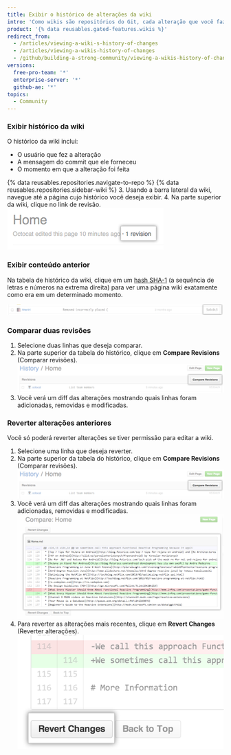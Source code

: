 ```yaml
---
title: Exibir o histórico de alterações da wiki
intro: 'Como wikis são repositórios do Git, cada alteração que você faz é um commit que pode ser exibido.'
product: '{% data reusables.gated-features.wikis %}'
redirect_from:
  - /articles/viewing-a-wiki-s-history-of-changes
  - /articles/viewing-a-wikis-history-of-changes
  - /github/building-a-strong-community/viewing-a-wikis-history-of-changes
versions:
  free-pro-team: '*'
  enterprise-server: '*'
  github-ae: '*'
topics:
  - Community
---
```


### Exibir histórico da wiki

O histórico da wiki inclui:
- O usuário que fez a alteração
- A mensagem do commit que ele forneceu
- O momento em que a alteração foi feita

{% data reusables.repositories.navigate-to-repo %}
{% data reusables.repositories.sidebar-wiki %}
3. Usando a barra lateral da wiki, navegue até a página cujo histórico você deseja exibir.
4. Na parte superior da wiki, clique no link de revisão. ![Link de revisão da wiki](/assets/images/help/wiki/wiki_revision_link.png)

### Exibir conteúdo anterior

Na tabela de histórico da wiki, clique em um [hash SHA-1](http://en.wikipedia.org/wiki/SHA-1) (a sequência de letras e números na extrema direita) para ver uma página wiki exatamente como era em um determinado momento.

![Número SHA da wiki](/assets/images/help/wiki/wiki_sha_number.png)

### Comparar duas revisões

1. Selecione duas linhas que deseja comparar.
2. Na parte superior da tabela do histórico, clique em **Compare Revisions** (Comparar revisões). ![Botão Compare revisions (Comparar revisões) da wiki](/assets/images/help/wiki/wiki_compare_revisions.png)
3. Você verá um diff das alterações mostrando quais linhas foram adicionadas, removidas e modificadas.

### Reverter alterações anteriores

Você só poderá reverter alterações se tiver permissão para editar a wiki.

1. Selecione uma linha que deseja reverter.
2. Na parte superior da tabela do histórico, clique em **Compare Revisions** (Comparar revisões). ![Botão Compare revisions (Comparar revisões) da wiki](/assets/images/help/wiki/wiki_compare_revisions.png)
3. Você verá um diff das alterações mostrando quais linhas foram adicionadas, removidas e modificadas. ![Diff de revisão da wiki](/assets/images/help/wiki/wiki_revision_diff.png)
4. Para reverter as alterações mais recentes, clique em **Revert Changes** (Reverter alterações). ![Botão Revert changes (Reverter alterações) da wiki](/assets/images/help/wiki/wiki_revert_changes.png)
